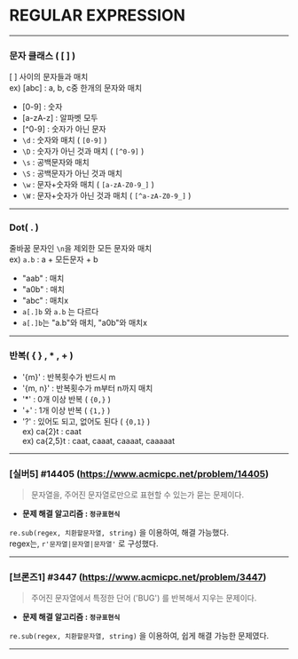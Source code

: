 # REGULAR EXPRESSION

---


### 문자 클래스 ( [ ] )

[ ] 사이의 문자들과 매치   
ex) [abc] : a, b, c중 한개의 문자와 매치   
* [0-9] : 숫자   
* [a-zA-z] : 알파벳 모두   
* [^0-9] : 숫자가 아닌 문자
* `\d` : 숫자와 매치 ( `[0-9]` )   
* `\D` : 숫자가 아닌 것과 매치 ( `[^0-9]` )   
* `\s` : 공백문자와 매치
* `\S` : 공백문자가 아닌 것과 매치
* `\w` : 문자+숫자와 매치 ( `[a-zA-Z0-9_]` )
* `\W` : 문자+숫자가 아닌 것과 매치 ( `[^a-zA-Z0-9_]` )

---

### Dot( . )

줄바꿈 문자인 `\n`을 제외한 모든 문자와 매치   
ex) `a.b` : a + 모든문자 + b 
* "aab" : 매치
* "a0b" : 매치
* "abc" : 매치x
* `a[.]b` 와 `a.b` 는 다르다   
* `a[.]b`는 "a.b"와 매치, "a0b"와 매치x

---

### 반복( { } , * , + )

* '{m}' : 반복횟수가 반드시 m
* '{m, n}' : 반복횟수가 m부터 n까지 매치        
* '*' : 0개 이상 반복 ( `{0,}` )    
* '+' : 1개 이상 반복 ( `{1,}` )    
* '?' : 있어도 되고, 없어도 된다 ( `{0,1}` )    
ex) ca{2}t : caat     
ex) ca{2,5}t : caat, caaat, caaaat, caaaaat

---

### [실버5] #14405 (https://www.acmicpc.net/problem/14405)

> 문자열을, 주어진 문자열로만으로 표현할 수 있는가 묻는 문제이다.

* **문제 해결 알고리즘 : ```정규표현식```**

`re.sub(regex, 치환할문자열, string)` 을 이용하여, 해결 가능했다.   
regex는, `r'문자열|문자열|문자열'` 로 구성했다.

---

### [브론즈1] #3447 (https://www.acmicpc.net/problem/3447)

> 주어진 문자열에서 특정한 단어 ('BUG') 를 반복해서 지우는 문제이다.

* **문제 해결 알고리즘 : ```정규표현식```**

`re.sub(regex, 치환할문자열, string)` 을 이용하여, 쉽게 해결 가능한 문제였다.

---




